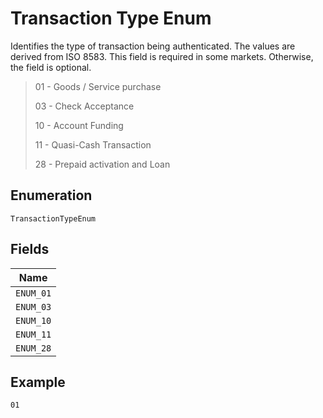 
# Transaction Type Enum

Identifies the type of transaction being authenticated. The values are derived from ISO 8583. This field is required in some markets. Otherwise, the field is optional.

> 01 - Goods / Service purchase
> 
> 03 - Check Acceptance
> 
> 10 - Account Funding
> 
> 11 - Quasi-Cash Transaction
> 
> 28 - Prepaid activation and Loan

## Enumeration

`TransactionTypeEnum`

## Fields

| Name |
|  --- |
| `ENUM_01` |
| `ENUM_03` |
| `ENUM_10` |
| `ENUM_11` |
| `ENUM_28` |

## Example

```
01
```

